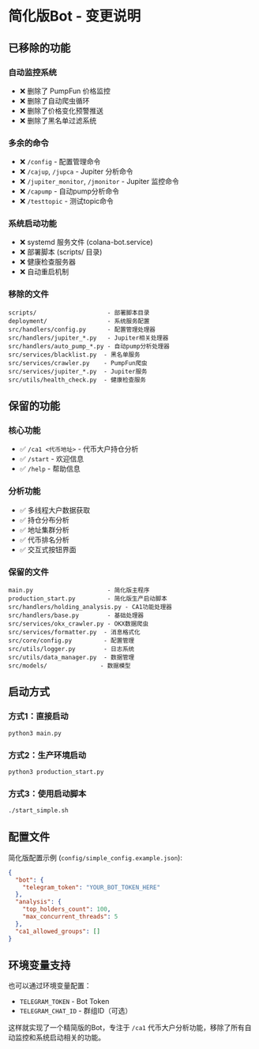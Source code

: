 # 简化版Bot - 变更说明

## 已移除的功能

### 自动监控系统
- ❌ 删除了 PumpFun 价格监控
- ❌ 删除了自动爬虫循环
- ❌ 删除了价格变化预警推送
- ❌ 删除了黑名单过滤系统

### 多余的命令
- ❌ `/config` - 配置管理命令
- ❌ `/cajup`, `/jupca` - Jupiter 分析命令  
- ❌ `/jupiter_monitor`, `/jmonitor` - Jupiter 监控命令
- ❌ `/capump` - 自动pump分析命令
- ❌ `/testtopic` - 测试topic命令

### 系统启动功能
- ❌ systemd 服务文件 (colana-bot.service)
- ❌ 部署脚本 (scripts/ 目录)
- ❌ 健康检查服务器
- ❌ 自动重启机制

### 移除的文件
```
scripts/                    - 部署脚本目录
deployment/                 - 系统服务配置
src/handlers/config.py      - 配置管理处理器
src/handlers/jupiter_*.py   - Jupiter相关处理器
src/handlers/auto_pump_*.py - 自动pump分析处理器
src/services/blacklist.py  - 黑名单服务
src/services/crawler.py    - PumpFun爬虫
src/services/jupiter_*.py  - Jupiter服务
src/utils/health_check.py  - 健康检查服务
```

## 保留的功能

### 核心功能
- ✅ `/ca1 <代币地址>` - 代币大户持仓分析
- ✅ `/start` - 欢迎信息
- ✅ `/help` - 帮助信息

### 分析功能
- ✅ 多线程大户数据获取
- ✅ 持仓分布分析
- ✅ 地址集群分析  
- ✅ 代币排名分析
- ✅ 交互式按钮界面

### 保留的文件
```
main.py                     - 简化版主程序
production_start.py         - 简化版生产启动脚本
src/handlers/holding_analysis.py - CA1功能处理器
src/handlers/base.py        - 基础处理器
src/services/okx_crawler.py - OKX数据爬虫
src/services/formatter.py  - 消息格式化
src/core/config.py         - 配置管理
src/utils/logger.py        - 日志系统
src/utils/data_manager.py  - 数据管理
src/models/               - 数据模型
```

## 启动方式

### 方式1：直接启动
```bash
python3 main.py
```

### 方式2：生产环境启动
```bash
python3 production_start.py
```

### 方式3：使用启动脚本
```bash
./start_simple.sh
```

## 配置文件

简化版配置示例 (`config/simple_config.example.json`):
```json
{
  "bot": {
    "telegram_token": "YOUR_BOT_TOKEN_HERE"
  },
  "analysis": {
    "top_holders_count": 100,
    "max_concurrent_threads": 5
  },
  "ca1_allowed_groups": []
}
```

## 环境变量支持

也可以通过环境变量配置：
- `TELEGRAM_TOKEN` - Bot Token
- `TELEGRAM_CHAT_ID` - 群组ID（可选）

这样就实现了一个精简版的Bot，专注于 `/ca1` 代币大户分析功能，移除了所有自动监控和系统启动相关的功能。
